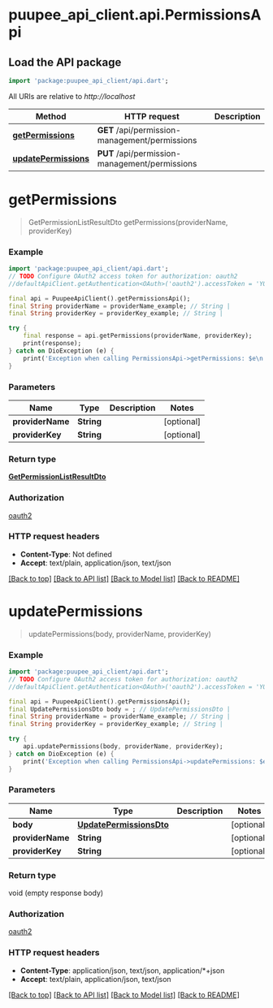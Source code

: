 # puupee_api_client.api.PermissionsApi

## Load the API package
```dart
import 'package:puupee_api_client/api.dart';
```

All URIs are relative to *http://localhost*

Method | HTTP request | Description
------------- | ------------- | -------------
[**getPermissions**](PermissionsApi.md#getpermissions) | **GET** /api/permission-management/permissions | 
[**updatePermissions**](PermissionsApi.md#updatepermissions) | **PUT** /api/permission-management/permissions | 


# **getPermissions**
> GetPermissionListResultDto getPermissions(providerName, providerKey)



### Example
```dart
import 'package:puupee_api_client/api.dart';
// TODO Configure OAuth2 access token for authorization: oauth2
//defaultApiClient.getAuthentication<OAuth>('oauth2').accessToken = 'YOUR_ACCESS_TOKEN';

final api = PuupeeApiClient().getPermissionsApi();
final String providerName = providerName_example; // String | 
final String providerKey = providerKey_example; // String | 

try {
    final response = api.getPermissions(providerName, providerKey);
    print(response);
} catch on DioException (e) {
    print('Exception when calling PermissionsApi->getPermissions: $e\n');
}
```

### Parameters

Name | Type | Description  | Notes
------------- | ------------- | ------------- | -------------
 **providerName** | **String**|  | [optional] 
 **providerKey** | **String**|  | [optional] 

### Return type

[**GetPermissionListResultDto**](GetPermissionListResultDto.md)

### Authorization

[oauth2](../README.md#oauth2)

### HTTP request headers

 - **Content-Type**: Not defined
 - **Accept**: text/plain, application/json, text/json

[[Back to top]](#) [[Back to API list]](../README.md#documentation-for-api-endpoints) [[Back to Model list]](../README.md#documentation-for-models) [[Back to README]](../README.md)

# **updatePermissions**
> updatePermissions(body, providerName, providerKey)



### Example
```dart
import 'package:puupee_api_client/api.dart';
// TODO Configure OAuth2 access token for authorization: oauth2
//defaultApiClient.getAuthentication<OAuth>('oauth2').accessToken = 'YOUR_ACCESS_TOKEN';

final api = PuupeeApiClient().getPermissionsApi();
final UpdatePermissionsDto body = ; // UpdatePermissionsDto | 
final String providerName = providerName_example; // String | 
final String providerKey = providerKey_example; // String | 

try {
    api.updatePermissions(body, providerName, providerKey);
} catch on DioException (e) {
    print('Exception when calling PermissionsApi->updatePermissions: $e\n');
}
```

### Parameters

Name | Type | Description  | Notes
------------- | ------------- | ------------- | -------------
 **body** | [**UpdatePermissionsDto**](UpdatePermissionsDto.md)|  | [optional] 
 **providerName** | **String**|  | [optional] 
 **providerKey** | **String**|  | [optional] 

### Return type

void (empty response body)

### Authorization

[oauth2](../README.md#oauth2)

### HTTP request headers

 - **Content-Type**: application/json, text/json, application/*+json
 - **Accept**: text/plain, application/json, text/json

[[Back to top]](#) [[Back to API list]](../README.md#documentation-for-api-endpoints) [[Back to Model list]](../README.md#documentation-for-models) [[Back to README]](../README.md)

